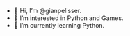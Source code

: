 - 👋 Hi, I’m @gianpelisser.
- 👀 I’m interested in Python and Games.
- 🌱 I’m currently learning Python.

<!---
gianpelisser/gianpelisser is a ✨ special ✨ repository because its `README.md` (this file) appears on your GitHub profile.
You can click the Preview link to take a look at your changes.
--->
